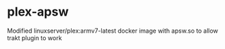 # plex-apsw
Modified linuxserver/plex:armv7-latest docker image with apsw.so to allow trakt plugin to work
